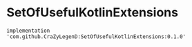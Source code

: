 # SetOfUsefulKotlinExtensions

    implementation 'com.github.CraZyLegenD:SetOfUsefulKotlinExtensions:0.1.0'
